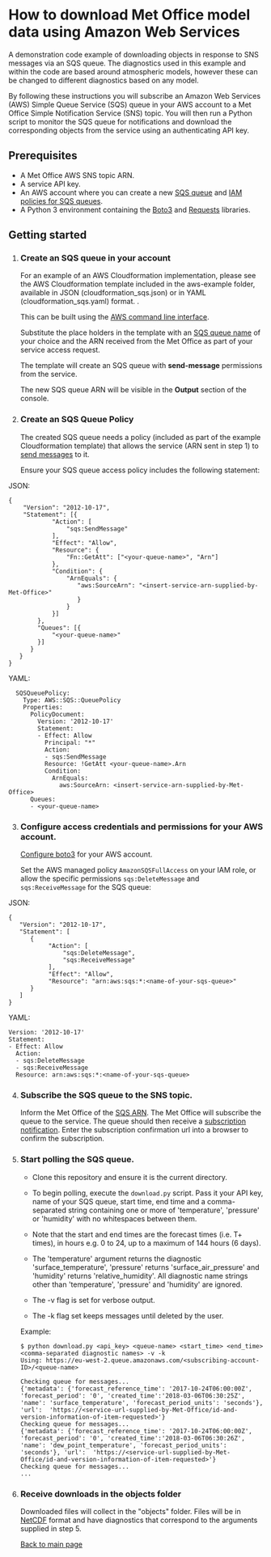 # How to download Met Office model data using Amazon Web Services
A demonstration code example of downloading objects in response to SNS messages via an SQS queue. The diagnostics used in this example and within the code are based around atmospheric models, however these can be changed to different diagnostics based on any model.

By following these instructions you will subscribe an Amazon Web Services (AWS) Simple Queue Service (SQS) queue in your
AWS account to a Met Office Simple Notification Service (SNS) topic. You will then run
a Python script to monitor the SQS queue for notifications and download the
corresponding objects from the service using an authenticating API key.

## Prerequisites

* A Met Office AWS SNS topic ARN.
* A service API key.
* An AWS account where you can create a new [SQS queue](http://docs.aws.amazon.com/AWSSimpleQueueService/latest/SQSDeveloperGuide/sqs-create-queue.html) and [IAM policies for SQS queues](http://docs.aws.amazon.com/AWSSimpleQueueService/latest/SQSDeveloperGuide/sqs-authentication-and-access-control.html).
* A Python 3 environment containing the [Boto3](https://boto3.readthedocs.io/en/latest/) and [Requests](http://docs.python-requests.org/en/master/ "Requests library") libraries.

## Getting started

1. ### Create an SQS queue in your account

   For an example of an AWS Cloudformation implementation, please see the AWS Cloudformation template
   included in the aws-example folder, available in JSON (cloudformation_sqs.json)
   or in YAML (cloudformation_sqs.yaml) format.
    .

   This can be built using the [AWS command line interface](http://docs.aws.amazon.com/AWSCloudFormation/latest/UserGuide/using-cfn-cli-creating-stack.html).

   Substitute the place holders in the template with an [SQS queue name](http://docs.aws.amazon.com/AWSSimpleQueueService/latest/SQSDeveloperGuide/sqs-queue-message-identifiers.html) of your choice and the
   ARN received from the Met Office as part of your service access request.

   The template will create an SQS queue with **send-message** permissions from the service.

   The new SQS queue ARN will be visible in the **Output** section of the console.


2. ### Create an SQS Queue Policy

   The created SQS queue needs a policy (included as part of the example Cloudformation template)
   that allows the service (ARN sent in step 1) to [send messages](http://docs.aws.amazon.com/sns/latest/dg/SendMessageToSQS.html#SendMessageToSQS.sqs.permissions) to it.

   Ensure your SQS queue access policy includes the following statement:

JSON:
```
{
    "Version": "2012-10-17",
    "Statement": [{
            "Action": [
                "sqs:SendMessage"
            ],
            "Effect": "Allow",
            "Resource": {
                "Fn::GetAtt": ["<your-queue-name>", "Arn"]
            },
            "Condition": {
                "ArnEquals": {
                   "aws:SourceArn": "<insert-service-arn-supplied-by-Met-Office>"
                   }
                }
            }]
        },
        "Queues": [{
            "<your-queue-name>"
        }]
      }
   }
}
```

YAML:
```
  SQSQueuePolicy:
    Type: AWS::SQS::QueuePolicy
    Properties:
      PolicyDocument:
        Version: '2012-10-17'
        Statement:
        - Effect: Allow
          Principal: "*"
          Action:
          - sqs:SendMessage
          Resource: !GetAtt <your-queue-name>.Arn
          Condition:
            ArnEquals:
              aws:SourceArn: <insert-service-arn-supplied-by-Met-Office>
      Queues:
      - <your-queue-name>
```


3. ### Configure access credentials and permissions for your AWS account.

   [Configure boto3](http://boto3.readthedocs.io/en/latest/guide/configuration.html)
   for your AWS account.

   Set the AWS managed policy `AmazonSQSFullAccess` on your IAM role, or allow the specific permissions
   `sqs:DeleteMessage` and  `sqs:ReceiveMessage` for the SQS queue:

JSON:
```
{
   "Version": "2012-10-17",
   "Statement": [
      {
           "Action": [
               "sqs:DeleteMessage",
               "sqs:ReceiveMessage"
           ],
           "Effect": "Allow",
           "Resource": "arn:aws:sqs:*:<name-of-your-sqs-queue>"
      }
   ]
}
```

YAML:
```
Version: '2012-10-17'
Statement:
- Effect: Allow
  Action:
  - sqs:DeleteMessage
  - sqs:ReceiveMessage
  Resource: arn:aws:sqs:*:<name-of-your-sqs-queue>
```


4. ### Subscribe the SQS queue to the SNS topic.

   Inform the Met Office of the [SQS ARN](http://docs.aws.amazon.com/sns/latest/dg/SendMessageToSQS.html#SendMessageToSQS.arn).
   The Met Office will subscribe the queue to the service. The queue should then receive a [subscription notification](http://docs.aws.amazon.com/sns/latest/dg/SendMessageToSQS.cross.account.html#SendMessageToSQS.cross.account.notqueueowner).
   Enter the subscription confirmation url into a browser to confirm the subscription.



5. ### Start polling the SQS queue.

   * Clone this repository and ensure it is the current directory.

   * To begin polling, execute the `download.py` script.
   Pass it your API key, name of your SQS queue,
   start time, end time and a comma-separated string containing one or more of
   'temperature', 'pressure' or 'humidity' with no whitespaces between them.

   * Note that the start and end times are the forecast times (i.e. T+ times), in
   hours e.g. 0 to 24, up to a maximum of 144 hours (6 days).

   * The 'temperature' argument returns the diagnostic 'surface_temperature',
   'pressure' returns 'surface_air_pressure' and 'humidity' returns 'relative_humidity'.
   All diagnostic name strings other than 'temperature', 'pressure' and 'humidity' are ignored.

   * The -v flag is set for verbose output.

   * The -k flag set keeps messages until deleted by the user.

   Example:

   ```
   $ python download.py <api_key> <queue-name> <start_time> <end_time> <comma-separated diagnostic names> -v -k
   Using: https://eu-west-2.queue.amazonaws.com/<subscribing-account-ID>/<queue-name>

   Checking queue for messages...
   {'metadata': {'forecast_reference_time': '2017-10-24T06:00:00Z', 'forecast_period': '0', 'created_time':'2018-03-06T06:30:25Z', 'name': 'surface_temperature', 'forecast_period_units': 'seconds'}, 'url':  'https://<service-url-supplied-by-Met-Office/id-and-version-information-of-item-requested>'}
   Checking queue for messages...
   {'metadata': {'forecast_reference_time': '2017-10-24T06:00:00Z', 'forecast_period': '0', 'created_time':'2018-03-06T06:30:26Z', 'name': 'dew_point_temperature', 'forecast_period_units': 'seconds'}, 'url':  'https://<service-url-supplied-by-Met-Office/id-and-version-information-of-item-requested>'}
   Checking queue for messages...
   ...
   ```


6. ### Receive downloads in the objects folder

   Downloaded files will collect in the "objects" folder.
   Files will be in [NetCDF](http://www.unidata.ucar.edu/software/netcdf/docs/netcdf_introduction.html) format and have diagnostics
   that correspond to the arguments supplied in step 5.

   [Back to main page](../README.md)